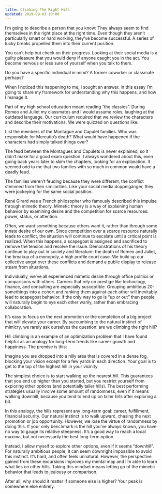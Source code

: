 ```yaml
---
title: Climbing The Right Hill
updated: 2019-09-03 10:00
---
```


I’m going to describe a person that you know: They always seem to find themselves in the right place at the right time. Even though they aren’t particularly smart or hard working, they’ve become successful. A series of lucky breaks propelled them into their current position.

You can’t help but check on their progress. Looking at their social media is a guilty pleasure that you would deny if anyone caught you in the act. You become nervous or less sure of yourself when you talk to them.

Do you have a specific individual in mind? A former coworker or classmate perhaps?

When I noticed this happening to me, I sought an answer. In this essay I’m going to share my framework for understanding why this happens, and how I manage it.

<div class="divider"></div>

Part of my high school education meant reading “the classics”. During Romeo and Juliet my classmates and I would assume roles, laughing at the outdated language. Our curriculum required that we review the characters and describe their motivations. We were quizzed on questions like:

List the members of the Montague and Capulet families. Who was responsible for Mercutio’s death? What would have happened if the characters had simply talked things over?

The feud between the Montagues and Capulets is never explained, so it didn’t make for a good exam question. I always wondered about this, even going back years later to skim the chapters, looking for an explanation. It seemed odd to me that two families with so much in common would have a deadly feud.

The families weren’t feuding because they were different; the conflict stemmed from their similarities. Like your social media doppelgänger, they were jockeying for the same social position.

René Girard was a French philosopher who famously described this impulse through mimetic theory. Mimetic theory is a way of explaining human behavior by examining desire and the competition for scarce resources: power, status, or attention.

Often, we want something because others want it, rather than through some innate desire of our own. Since competition over a scarce resource naturally leads to conflict, the situation will continue to escalate until a critical point is realized. When this happens, a scapegoat is assigned and sacrificed to remove the tension and resolve the issue. Demonstrations of his theory continue to play out in society and literature: the death of Romeo and Juliet, the breakup of a monopoly, a high profile court case. We build up our collective angst over these conflicts and demand a public display to release steam from situations.

Individually, we’ve all experienced mimetic desire through office politics or comparisons with others. Careers that rely on prestige like technology, finance, and consulting are especially susceptible. Grouping ambitious 20-somethings into a cohort and ranking them against each other will inevitably lead to scapegoat behavior. If the only way to go is “up or out” then people will naturally begin to eye each other warily, rather than embracing collaboration.

It’s easy to focus on the next promotion or the completion of a big project that will elevate your career. By succumbing to the natural instinct of mimicry, we rarely ask ourselves the question: are we climbing the right hill?

Hill climbing is an example of an optimization problem that I have found helpful as an analogy for long-term trends like career growth and happiness. The premise is this:

Imagine you are dropped into a hilly area that is covered in a dense fog, blocking your vision except for a few yards in each direction. Your goal is to get to the top of the highest hill in your vicinity.

The simplest choice is to start walking up the nearest hill. This guarantees that you end up higher than you started, but you restrict yourself from exploring other options (and potentially taller hills). The best performing strategies usually involve some amount of randomness, even if it means walking downhill, because you tend to end up on taller hills after exploring a bit.

In this analogy, the hills represent any long-term goal: career, fulfillment, financial security. Our natural instinct is to walk upward, chasing the next promotion or job opportunity. However, we lose the virtue of randomness by doing this. If your only benchmark is the hill you’ve always known, you have no way to gauge its relative steepness. It’s a good way to reach a local maxima, but not necessarily the best long-term option.

Instead, I allow myself to explore other options, even if it seems “downhill”. For naturally ambitious people, it can seem downright impossible to avoid this instinct. It’s hard, and often feels unnatural. However, the perspective gained from these excursions improves my mental map and I’m able to learn what lies on other hills. Taking this mindset means letting go of the mimetic behavior that leads to jealousy or comparison.

After all, why should it matter if someone else is higher? Your peak is somewhere else entirely.

